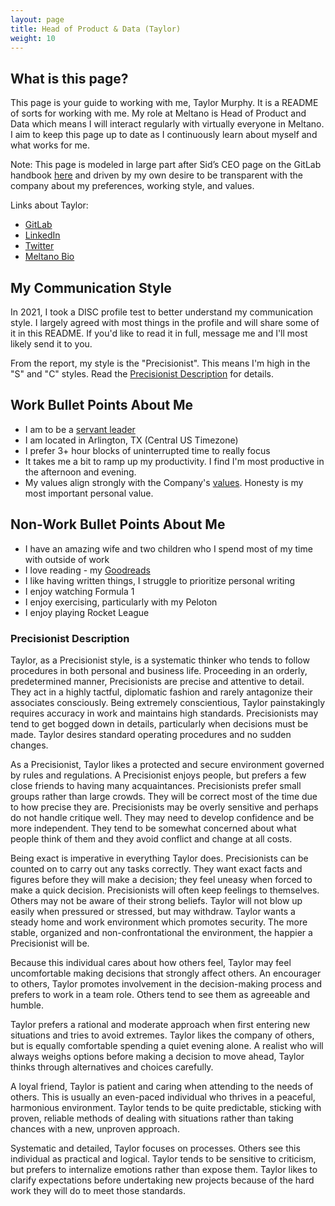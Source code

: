 ```yaml
---
layout: page
title: Head of Product & Data (Taylor)
weight: 10
---
```


## What is this page?

This page is your guide to working with me, Taylor Murphy. It is a README of sorts for working with me. My role at Meltano is Head of Product and Data which means I will interact regularly with virtually everyone in Meltano. I aim to keep this page up to date as I continuously learn about myself and what works for me.

Note: This page is modeled in large part after Sid’s CEO page on the GitLab handbook [here](https://about.gitlab.com/handbook/ceo/#related-pages) and driven by my own desire to be transparent with the company about my preferences, working style, and values.

Links about Taylor:

- [GitLab](https://gitlab.com/tayloramurphy)
- [LinkedIn](https://www.linkedin.com/in/tayloramurphy/)
- [Twitter](https://twitter.com/tayloramurphy)
- [Meltano Bio](https://meltano.com/press/#head-of-product-data-bio)

## My Communication Style

In 2021, I took a DISC profile test to better understand my communication style. I largely agreed with most things in the profile and will share some of it in this README. If you'd like to read it in full, message me and I'll most likely send it to you.

From the report, my style is the "Precisionist". This means I'm high in the "S" and "C" styles. Read the [Precisionist Description](#precisionist-description) for details.

## Work Bullet Points About Me

- I am to be a [servant leader](https://en.wikipedia.org/wiki/Servant_leadership)
- I am located in Arlington, TX (Central US Timezone)
- I prefer 3+ hour blocks of uninterrupted time to really focus
- It takes me a bit to ramp up my productivity. I find I'm most productive in the afternoon and evening.
- My values align strongly with the Company's [values](/company/values). Honesty is my most important personal value.

## Non-Work Bullet Points About Me

- I have an amazing wife and two children who I spend most of my time with outside of work
- I love reading - my [Goodreads](https://www.goodreads.com/user/show/23688001-taylor)
- I like having written things, I struggle to prioritize personal writing
- I enjoy watching Formula 1
- I enjoy exercising, particularly with my Peloton
- I enjoy playing Rocket League

### Precisionist Description

Taylor, as a Precisionist style, is a systematic thinker who tends to follow procedures in both personal and business life. Proceeding in an orderly, predetermined manner, Precisionists are precise and attentive to detail. They act in a highly tactful, diplomatic fashion and rarely antagonize their associates consciously. Being extremely conscientious, Taylor painstakingly requires accuracy in work and maintains high standards. Precisionists may tend to get bogged down in details, particularly when decisions must be made. Taylor desires standard operating procedures and no sudden changes.

As a Precisionist, Taylor likes a protected and secure environment governed by rules and regulations. A Precisionist enjoys people, but prefers a few close friends to having many acquaintances. Precisionists prefer small groups rather than large crowds. They will be correct most of the time due to how precise they are. Precisionists may be overly sensitive and perhaps do not handle critique well. They may need to develop confidence and be more independent. They tend to be somewhat concerned about what people think of them and they avoid conflict and change at all costs.

Being exact is imperative in everything Taylor does. Precisionists can be counted on to carry out any tasks correctly. They want exact facts and figures before they will make a decision; they feel uneasy when forced to make a quick decision. Precisionists will often keep feelings to themselves. Others may not be aware of their strong beliefs. Taylor will not blow up easily when pressured or stressed, but may withdraw. Taylor wants a steady home and work environment which promotes security. The more stable, organized and non-confrontational the environment, the happier a Precisionist will be.

Because this individual cares about how others feel, Taylor may feel uncomfortable making decisions that strongly affect others. An encourager to others, Taylor promotes involvement in the decision-making process and prefers to work in a team role. Others tend to see them as agreeable and humble.

Taylor prefers a rational and moderate approach when first entering new situations and tries to avoid extremes. Taylor likes the company of others, but is equally comfortable spending a quiet evening alone. A realist who will always weighs options before making a decision to move ahead, Taylor thinks through alternatives and choices carefully.

A loyal friend, Taylor is patient and caring when attending to the needs of others. This is usually an even-paced individual who thrives in a peaceful, harmonious environment. Taylor tends to be quite predictable, sticking with proven, reliable methods of dealing with situations rather than taking chances with a new, unproven approach.

Systematic and detailed, Taylor focuses on processes. Others see this individual as practical and logical. Taylor tends to be sensitive to criticism, but prefers to internalize emotions rather than expose them. Taylor likes to clarify expectations before undertaking new projects because of the hard work they will do to meet those standards.
